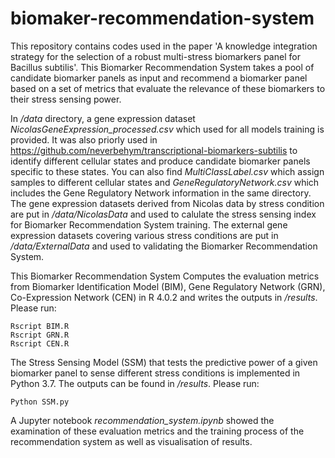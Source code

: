 # biomaker-recommendation-system

This repository contains codes used in the paper 'A knowledge integration strategy for the selection of a robust multi-stress biomarkers panel for Bacillus subtilis'. This Biomarker Recommendation System takes a pool of candidate biomarker panels as input and recommend a biomarker panel based on a set of metrics that evaluate the relevance of these biomarkers to their stress sensing power. 

In */data* directory, a gene expression dataset *NicolasGeneExpression_processed.csv* which used for all models training is provided. It was also priorly used in https://github.com/neverbehym/transcriptional-biomarkers-subtilis to identify different cellular states and produce candidate biomarker panels specific to these states. You can also find *MultiClassLabel.csv* which assign samples to different cellular states and *GeneRegulatoryNetwork.csv* which includes the Gene Regulatory Network information in the same directory. The gene expression datasets derived from Nicolas data by stress condition are put in */data/NicolasData* and used to calulate the stress sensing index for Biomarker Recommendation System training. The external gene expression datasets covering various stress conditions are put in */data/ExternalData* and used to validating the Biomarker Recommendation System.

This Biomarker Recommendation System Computes the evaluation metrics from Biomarker Identification Model (BIM), Gene Regulatory Network (GRN), Co-Expression Network (CEN) in R 4.0.2 and writes the outputs in */results*. Please run:
```
Rscript BIM.R
Rscript GRN.R
Rscript CEN.R
```
    
The Stress Sensing Model (SSM) that tests the predictive power of a given biomarker panel to sense different stress conditions is implemented in Python 3.7. The outputs can be found in */results*. Please run:
```
Python SSM.py
```

A Jupyter notebook *recommendation_system.ipynb* showed the examination of these evaluation metrics and the training process of the recommendation system as well as visualisation of results.
